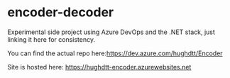 # encoder-decoder
Experimental side project using Azure DevOps and the .NET stack, just linking it here for consistency. 

You can find the actual repo here:https://dev.azure.com/hughdtt/Encoder

Site is hosted here: https://hughdtt-encoder.azurewebsites.net
